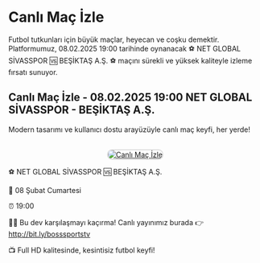<h1>Canlı Maç İzle</h1>
<p>Futbol tutkunları için büyük maçlar, heyecan ve coşku demektir. Platformumuz, 08.02.2025 19:00 tarihinde oynanacak ⚽️ NET GLOBAL SİVASSPOR 🆚 BEŞİKTAŞ A.Ş. ⚽️ maçını sürekli ve yüksek kaliteyle izleme fırsatı sunuyor.</p>

<h2>Canlı Maç İzle - 08.02.2025 19:00 NET GLOBAL SİVASSPOR - BEŞİKTAŞ A.Ş.</h2>
<p>Modern tasarımı ve kullanıcı dostu arayüzüyle canlı maç keyfi, her yerde!</p>

<center>
  <br>
  <a href="https://bit.ly/bosssportstv" title="Canlı Maç Giriş">
    <img src="https://i.ibb.co/5K7Ks6w/zzzz3.gif" alt="Canlı Maç İzle" style="max-width:100%; border:2px solid #ddd; border-radius:10px;">
  </a>
</center>

<p>⚽️ NET GLOBAL SİVASSPOR 🆚 BEŞİKTAŞ A.Ş.</p>
<p>📅 08 Şubat Cumartesi</p>
<p>⏰ 19:00</p>
<p>🔴🔶 Bu dev karşılaşmayı kaçırma! Canlı yayınımız burada 👉 <a href="http://bit.ly/bosssportstv">http://bit.ly/bosssportstv</a></p>
<p>📺 Full HD kalitesinde, kesintisiz futbol keyfi!</p>
